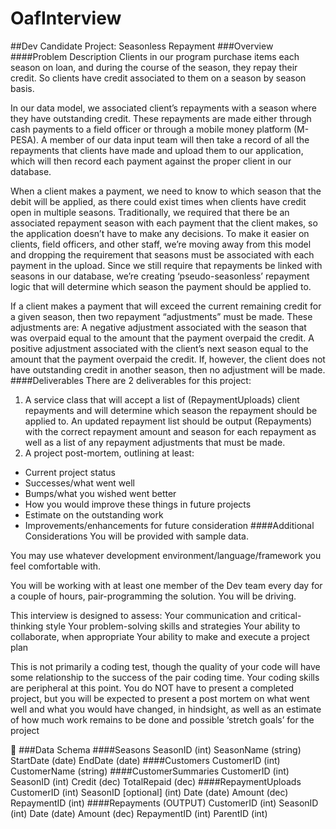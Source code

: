 # OafInterview

##Dev Candidate Project: Seasonless Repayment 
###Overview
####Problem Description
Clients in our program purchase items each season on loan, and during the course of the season, they repay their credit. So clients have credit associated to them on a season by season basis. 

In our data model, we associated client’s repayments with a season where they have outstanding credit. These repayments are made either through cash payments to a field officer or through a mobile money platform (M-PESA). A member of our data input team will then take a record of all the repayments that clients have made and upload them to our application, which will then record each payment against the proper client in our database. 

When a client makes a payment, we need to know to which season that the debit will be applied, as there could exist times when clients have credit open in multiple seasons. Traditionally, we required that there be an associated repayment season with each payment that the client makes, so the application doesn’t have to make any decisions. To make it easier on clients, field officers, and other staff, we’re moving away from this model and dropping the requirement that seasons must be associated with each payment in the upload. Since we still require that repayments be linked with seasons in our database, we’re creating ‘pseudo-seasonless’ repayment logic that will determine which season the payment should be applied to. 

If a client makes a payment that will exceed the current remaining credit for a given season, then two repayment “adjustments” must be made. These adjustments are:
A negative adjustment associated with the season that was overpaid equal to the amount that the payment overpaid the credit.
A positive adjustment associated with the client’s next season equal to the amount that the payment overpaid the credit.
If, however, the client does not have outstanding credit in another season, then no adjustment will be made. 
####Deliverables
There are 2 deliverables for this project:

1. A service class that will accept a list of (RepaymentUploads) client repayments and will determine which season the repayment should be applied to. An updated repayment list should be output (Repayments) with the correct repayment amount and season for each repayment as well as a list of any repayment adjustments that must be made.
1. A project post-mortem, outlining at least:
  * Current project status
  * Successes/what went well
  * Bumps/what you wished went better
  * How you would improve these things in future projects
  * Estimate on the outstanding work
  * Improvements/enhancements for future consideration
####Additional Considerations
You will be provided with sample data.  

You may use whatever development environment/language/framework you feel comfortable with.

You will be working with at least one member of the Dev team every day for a couple of hours, pair-programming the solution.  You will be driving.

This interview is designed to assess:
Your communication and critical-thinking style
Your problem-solving skills and strategies
Your ability to collaborate, when appropriate
Your ability to make and execute a project plan

This is not primarily a coding test, though the quality of your code will have some relationship to the success of the pair coding time.  Your coding skills are peripheral at this point.  You do NOT have to present a completed project, but you will be expected to present a post mortem on what went well and what you would have changed, in hindsight, as well as an estimate of how much work remains to be done and possible ‘stretch goals’ for the project


###Data Schema
####Seasons
SeasonID (int)
SeasonName (string)
StartDate (date)
EndDate (date)
####Customers
CustomerID (int)
CustomerName (string)
####CustomerSummaries
CustomerID (int)
SeasonID (int)
Credit (dec)
TotalRepaid (dec)
####RepaymentUploads
CustomerID (int)
SeasonID [optional] (int)
Date (date)
Amount (dec)
RepaymentID (int)
####Repayments (OUTPUT)
CustomerID (int)
SeasonID (int)
Date (date)
Amount (dec)
RepaymentID (int)
ParentID (int)


